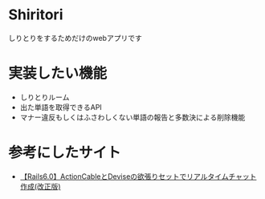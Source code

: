 # Shiritori
しりとりをするためだけのwebアプリです

# 実装したい機能
  - しりとりルーム
  - 出た単語を取得できるAPI
  - マナー違反もしくはふさわしくない単語の報告と多数決による削除機能

# 参考にしたサイト
  - [【Rails6.0】ActionCableとDeviseの欲張りセットでリアルタイムチャット作成(改正版)](https://qiita.com/rhiroe/items/4c4e983e34a44c5ace27)
